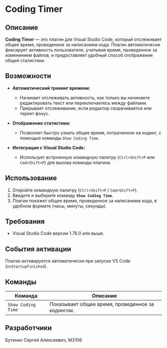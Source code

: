 # Coding Timer

## Описание
**Coding Timer** — это плагин для Visual Studio Code, который отслеживает общее время, проведенное за написанием кода. Плагин автоматически фиксирует активность пользователя, учитывая время, проведенное за изменением файлов, и предоставляет удобный способ отображения общей статистики.

## Возможности
- **Автоматический трекинг времени:**
  - Начинает отслеживать активность, как только вы начинаете редактировать текст или переключаетесь между файлами.
  - Прерывает отслеживание, если редактор сворачивается или теряет фокус.

- **Отображение статистики:**
  - Позволяет быстро узнать общее время, потраченное на кодинг, с помощью команды `Show Coding Time`.

- **Интеграция с Visual Studio Code:**
  - Использует встроенную командную палитру (`Ctrl+Shift+P` или `Cmd+Shift+P`) для вызова команды плагина.

## Использование
1. Откройте командную палитру (`Ctrl+Shift+P` / `Cmd+Shift+P`).
2. Введите и выберите команду **`Show Coding Time`**.
3. Плагин покажет общее время, проведенное за написанием кода, в удобном формате (часы, минуты, секунды).

## Требования
- Visual Studio Code версии 1.76.0 или выше.

## События активации
Плагин активируется автоматически при запуске VS Code (`onStartupFinished`).

## Команды
| Команда                   | Описание                                      |
|---------------------------|-----------------------------------------------|
| `Show Coding Time`        | Показывает общее время, проведенное за кодингом.|

## Разработчики
Бутенко Сергей Алексеевич, M3106
